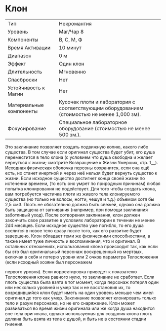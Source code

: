 
# Клон

| | |
|---|---|
|Тип|Некромантия|
|Уровень| Маг/Чар 8|
|Компоненты| В, С, М, Ф|
|Время Активации| 10 минут|
|Диапазон| 0 м|
|Эффект| Один клон|
|Длительность| Мгновенно|
|Спасброски| Нет|
|Устойчивость к Магии| Нет|
|Материальные компоненты| Кусочек плоти и лаборатория с соответствующим оборудованием (стоимостью не менее 1,000 зм).|
|Фокусирование| Специальное лабораторное оборудование (стоимостью не менее 500 зм.).|

Это заклинание позволяет создать подвижную копию, какого либо существа. В
том случае если оригинал существа будет убит, его душа переместится в тело
клона (с условием что душа свободна
и желает вернуться к жизни; смотрите
Возвращение к Жизни Умерших, стр.
1__). Исходная физическая оболочка
персоны сохранится, если она ещё есть,
но станет инертной и через неё нельзя
будет вернуть существо к жизни. Если
исходное существо достигнет конца
своей жизни по истечении времени, (то
есть оно умрет по природным причинам) любая попытка клонирования не
подействует.
Для того чтобы создать клона, вам
потребуется частичка плоти из живого
тела клонируемого существа (но только не волосы, ногти, чешуя и т.д.) объемом хотя бы 2,5 см3. Плоть не обязательно должна быть свежей, однако она
должна быть защищена от загнивания
(например, при помощи заклинания заботливый уход). После сотворения заклинания, клон должен закончить свое
развитие в условиях лаборатории в течении не менее 2d4 месяцев.
Если исходное существо уже погибло, то его душа вселится в новое тело
сразу после того, как его развитие будет завершено. Клон обладает теми же
физическими способностями, а также
имеет туже личность и воспоминания,
что и оригинал. В остальных отношениях, использования клона происходит
так, как если бы это был оригинальный
персонаж воскрешенный из мертвых,
включая в себя и потерю уровня или 2
очков параметра Телосложения (если
исходный хозяин был персонажем

первого уровня). Если корректировка
приведет к показателю Телосложения
клона равного нулю, то заклинание не
сработает. Если плоть существа была
взята в тот момент, когда персонаж потерял один или несколько уровней и
умер так и не восстановив их, то возродившийся клон будет иметь на один
уровень меньше чем имел оригинал до
того как умер.
Заклинание позволяет клонировать
только тело и разум персонажа, но не
его снаряжение.
Клон может развиваться во время
жизни оригинала или же когда душа
находится вне тела оригинала, однако
используемая для создания клона плоть
должна быть взята из тела с душой, и
быть не в состоянии стадии гниения.
